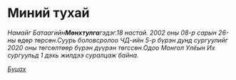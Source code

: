 # Миний тухай
<html>
<head>
</head>
<body>
    <p><em>Намайг Батаагийн<strong>Мөнхтулга</strong>гэдэг.18 настай. 2002 оны 08-р сарын 26-ны өдөр төрсөн.Суурь боловсролоо ЧД-ийн 5-р бүрэн дунд сургуулийг 2020 оны төгсөлтөөр бүрэн дүүрэн төгссөн.Одоо Монгол Улёын Их сургуульд 1 дэхь жилдээ суралцаж байна.</em></p>
  <p><a href="https://munkhtulga0826.github.io/"><em>Буцах</em></a></p>       
        
